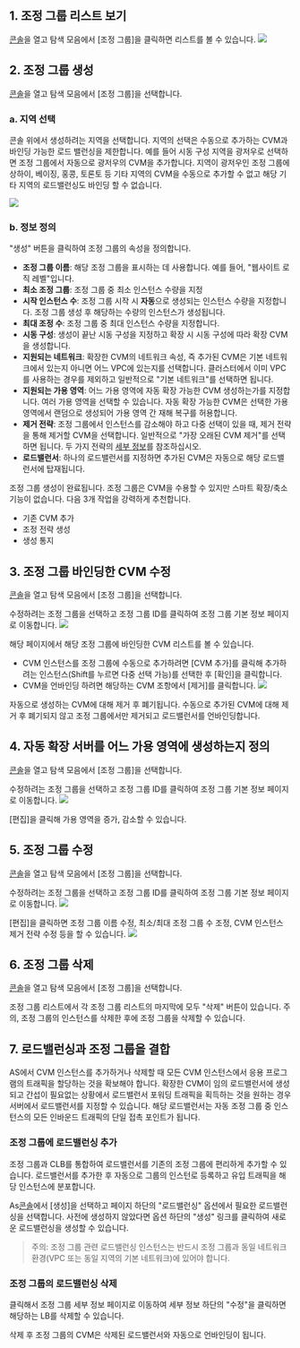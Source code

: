 ## 1. 조정 그룹 리스트 보기

[콘솔](https://console.cloud.tencent.com/autoscaling)을 열고 탐색 모음에서 [조정 그룹]을 클릭하면 리스트를 볼 수 있습니다.
![](//mccdn.qcloud.com/static/img/ff713a0ff792e49e5e8e099e59251b5a/image.png)

## 2. 조정 그룹 생성

[콘솔](https://console.cloud.tencent.com/autoscaling/config)을 열고 탐색 모음에서 [조정 그룹]을 선택합니다.

### a. 지역 선택

콘솔 위에서 생성하려는 지역을 선택합니다. 지역의 선택은 수동으로 추가하는 CVM과 바인딩 가능한 로드 밸런싱을 제한합니다. 예를 들어 시동 구성 지역을 광저우로 선택하면 조정 그룹에서 자동으로 광저우의 CVM을 추가합니다. 지역이 광저우인 조정 그룹에 상하이, 베이징, 홍콩, 토론토 등 기타 지역의 CVM을 수동으로 추가할 수 없고 해당 기타 지역의 로드밸런싱도 바인딩 할 수 없습니다.

![](https://mc.qcloudimg.com/static/img/fc2af25ac2023adb97f427aa68b72ff4/image.jpg)

### b. 정보 정의
"생성" 버튼을 클릭하여 조정 그룹의 속성을 정의합니다.

  - **조정 그룹 이름**: 해당 조정 그룹을 표시하는 데 사용합니다. 예를 들어, "웹사이트 로직 레벨"입니다.
  - **최소 조정 그룹**: 조정 그룹 중 최소 인스턴스 수량을 지정
  - **시작 인스턴스 수**: 조정 그룹 시작 시 **자동**으로 생성되는 인스턴스 수량을 지정합니다. 조정 그룹 생성 후 해당하는 수량의 인스턴스가 생성됩니다. 
  - **최대 조정 수**: 조정 그룹 중 최대 인스턴스 수량을 지정합니다.
  - **시동 구성**: 생성이 끝난 시동 구성을 지정하고 확장 시 시동 구성에 따라 확장 CVM을 생성합니다.
  - **지원되는 네트워크**: 확장한 CVM의 네트워크 속성, 즉 추가된 CVM은 기본 네트워크에서 있는지 아니면 어느 VPC에 있는지를 선택합니다. 클러스터에서 이미 VPC를 사용하는 경우를 제외하고 일반적으로 "기본 네트워크"를 선택하면 됩니다. 
  - **지원되는 가용 영역**: 어느 가용 영역에 자동 확장 가능한 CVM 생성하는가를 지정합니다. 여러 가용 영역을 선택할 수 있습니다. 자동 확장 가능한 CVM은 선택한 가용 영역에서 랜덤으로 생성되어 가용 영역 간 재해 복구를 허용합니다.
  - **제거 전략**: 조정 그룹에서 인스턴스를 감소해야 하고 다중 선택이 있을 때, 제거 전략을 통해 제거할 CVM을 선택합니다. 일반적으로 "가장 오래된 CVM 제거"를 선택하면 됩니다. 두 가지 전략의 [세부 정보](https://cloud.tencent.com/document/product/377/4166#13.-.E4.BC.B8.E7.BC.A9.E7.BB.84.E7.A7.BB.E5.87.BA.E7.AD.96.E7.95.A5.E7.9A.84.E5.85.B7.E4.BD.93.E8.A7.84.E5.88.99.E6.98.AF.E4.BB.80.E4.B9.88.EF.BC.9F)를 참조하십시오.
  - **로드밸런서**: 하나의 로드밸런서를 지정하면 추가된 CVM은 자동으로 해당 로드밸런서에 탑재됩니다.

조정 그룹 생성이 완료됩니다. 조정 그룹은 CVM을 수용할 수 있지만 스마트 확장/축소 기능이 없습니다. 다음 3개 작업을 강력하게 추천합니다. 
 - 기존 CVM 추가
 - 조정 전략 생성
 - 생성 통지


## 3. 조정 그룹 바인딩한 CVM 수정
[콘솔](https://console.cloud.tencent.com/autoscaling)을 열고 탐색 모음에서 [조정 그룹]을 선택합니다.

수정하려는 조정 그룹을 선택하고 조정 그룹 ID를 클릭하여 조정 그룹 기본 정보 페이지로 이동합니다.
![](//mccdn.qcloud.com/static/img/bae3ec563534769d6c38143b60299d74/image.png)

해당 페이지에서 해당 조정 그룹에 바인딩한 CVM 리스트를 볼 수 있습니다.
- CVM 인스턴스를 조정 그룹에 수동으로 추가하려면 [CVM 추가]를 클릭해 추가하려는 인스턴스(Shift를 누르면 다중 선택 가능)를 선택한 후 [확인]을 클릭합니다.
- CVM을 언바인딩 하려면 해당하는 CVM 조항에서 [제거]를 클릭합니다.
![](//mccdn.qcloud.com/static/img/ac4e495a20c3aa69836f3eefb6fdb609/image.png)

자동으로 생성하는 CVM에 대해 제거 후 폐기됩니다.
수동으로 추가된 CVM에 대해 제거 후 폐기되지 않고 조정 그룹에서만 제거되고 로드밸런서를 언바인딩합니다.

## 4. 자동 확장 서버를 어느 가용 영역에 생성하는지 정의
[콘솔](https://console.cloud.tencent.com/autoscaling)을 열고 탐색 모음에서 [조정 그룹]을 선택합니다.

수정하려는 조정 그룹을 선택하고 조정 그룹 ID를 클릭하여 조정 그룹 기본 정보 페이지로 이동합니다.
![](//mccdn.qcloud.com/static/img/bae3ec563534769d6c38143b60299d74/image.png)

[편집]을 클릭해 가용 영역을 증가, 감소할 수 있습니다.


## 5. 조정 그룹 수정
[콘솔](https://console.cloud.tencent.com/autoscaling)을 열고 탐색 모음에서 [조정 그룹]을 선택합니다.

수정하려는 조정 그룹을 선택하고 조정 그룹 ID를 클릭하여 조정 그룹 기본 정보 페이지로 이동합니다.
![](//mccdn.qcloud.com/static/img/bae3ec563534769d6c38143b60299d74/image.png)

[편집]을 클릭하면 조정 그룹 이름 수정, 최소/최대 조정 그룹 수 조정, CVM 인스턴스 제거 전략 수정 등을 할 수 있습니다.
![](//mccdn.qcloud.com/static/img/19a6f7cc708a4288974a98d8a78263bd/image.png)

## 6. 조정 그룹 삭제
[콘솔](https://console.cloud.tencent.com/autoscaling)을 열고 탐색 모음에서 [조정 그룹]을 선택합니다.

조정 그룹 리스트에서 각 조정 그룹 리스트의 마지막에 모두 "삭제" 버튼이 있습니다. 주의, 조정 그룹의 인스턴스를 삭제한 후에 조정 그룹을 삭제할 수 있습니다.


## 7. 로드밸런싱과 조정 그룹을 결합
AS에서 CVM 인스턴스를 추가하거나 삭제할 때 모든 CVM 인스턴스에서 응용 프로그램의 트래픽을 할당하는 것을 확보해야 합니다. 확장한 CVM이 임의 로드밸런서에 생성되고 간섭이 필요없는 상황에서 로드밸런서 포워딩 트래픽을 획득하는 것을 원하는 경우 서버에서 로드밸런서를 지정할 수 있습니다. 해당 로드밸런서는 자동 조정 그룹 중 인스턴스의 모든 인바운드 트래픽의 단일 접촉 포인트가 됩니다.

### 조정 그룹에 로드밸런싱 추가

조정 그룹과 CLB를 통합하여 로드밸런서를 기존의 조정 그룹에 편리하게 추가할 수 있습니다. 로드밸런서를 추가한 후 자동으로 그룹의 인스턴로 등록하고 유입 트래픽을 해당 인스턴스에 분포합니다.

As[콘솔](https://console.cloud.tencent.com/autoscaling)에서 [생성]을 선택하고 페이지 하단의 "로드밸런싱" 옵션에서 필요한 로드밸런싱을 선택합니다. 사전에 생성하지 않았다면 옵션 하단의 "생성" 링크를 클릭하여 새로운 로드밸런싱을 생성할 수 있습니다.

> 주의:
>조정 그룹 관련 로드밸런싱 인스턴스는 반드시 조정 그룹과 동일 네트워크 환경(VPC 또는 동일 지역의 기본 네트워크)에 있어야 합니다.


### 조정 그룹의 로드밸런싱 삭제
클릭해서 조정 그룹 세부 정보 페이지로 이동하여 세부 정보 하단의 "수정"을 클릭하면 해당하는 LB를 삭제할 수 있습니다.

삭제 후 조정 그룹의 CVM은 삭제된 로드밸런서와 자동으로 언바인딩이 됩니다.
